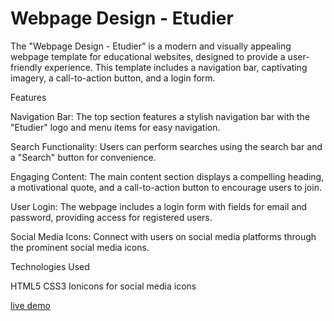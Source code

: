 # Webpage Design - Etudier

The "Webpage Design - Etudier" is a modern and visually appealing webpage template for educational websites, designed to provide a user-friendly experience. This template includes a navigation bar, captivating imagery, a call-to-action button, and a login form.

Features

Navigation Bar: The top section features a stylish navigation bar with the "Etudier" logo and menu items for easy navigation.

Search Functionality: Users can perform searches using the search bar and a "Search" button for convenience.

Engaging Content: The main content section displays a compelling heading, a motivational quote, and a call-to-action button to encourage users to join.

User Login: The webpage includes a login form with fields for email and password, providing access for registered users.

Social Media Icons: Connect with users on social media platforms through the prominent social media icons.

Technologies Used

HTML5
CSS3
Ionicons for social media icons

[live demo](https://uharika77.github.io/login-page/)

